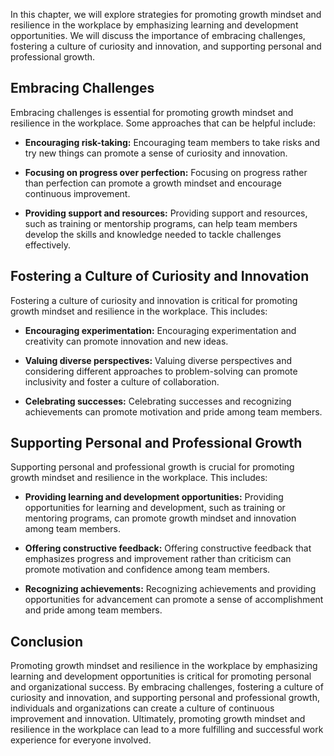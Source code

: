 
In this chapter, we will explore strategies for promoting growth mindset and resilience in the workplace by emphasizing learning and development opportunities. We will discuss the importance of embracing challenges, fostering a culture of curiosity and innovation, and supporting personal and professional growth.

Embracing Challenges
--------------------

Embracing challenges is essential for promoting growth mindset and resilience in the workplace. Some approaches that can be helpful include:

* **Encouraging risk-taking:** Encouraging team members to take risks and try new things can promote a sense of curiosity and innovation.

* **Focusing on progress over perfection:** Focusing on progress rather than perfection can promote a growth mindset and encourage continuous improvement.

* **Providing support and resources:** Providing support and resources, such as training or mentorship programs, can help team members develop the skills and knowledge needed to tackle challenges effectively.

Fostering a Culture of Curiosity and Innovation
-----------------------------------------------

Fostering a culture of curiosity and innovation is critical for promoting growth mindset and resilience in the workplace. This includes:

* **Encouraging experimentation:** Encouraging experimentation and creativity can promote innovation and new ideas.

* **Valuing diverse perspectives:** Valuing diverse perspectives and considering different approaches to problem-solving can promote inclusivity and foster a culture of collaboration.

* **Celebrating successes:** Celebrating successes and recognizing achievements can promote motivation and pride among team members.

Supporting Personal and Professional Growth
-------------------------------------------

Supporting personal and professional growth is crucial for promoting growth mindset and resilience in the workplace. This includes:

* **Providing learning and development opportunities:** Providing opportunities for learning and development, such as training or mentoring programs, can promote growth mindset and innovation among team members.

* **Offering constructive feedback:** Offering constructive feedback that emphasizes progress and improvement rather than criticism can promote motivation and confidence among team members.

* **Recognizing achievements:** Recognizing achievements and providing opportunities for advancement can promote a sense of accomplishment and pride among team members.

Conclusion
----------

Promoting growth mindset and resilience in the workplace by emphasizing learning and development opportunities is critical for promoting personal and organizational success. By embracing challenges, fostering a culture of curiosity and innovation, and supporting personal and professional growth, individuals and organizations can create a culture of continuous improvement and innovation. Ultimately, promoting growth mindset and resilience in the workplace can lead to a more fulfilling and successful work experience for everyone involved.
